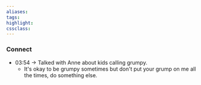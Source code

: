 ```yaml
---
aliases:  
tags:
highlight:  
cssclass:
---
```



### Connect
- 03:54 → Talked with Anne about kids calling grumpy.
	- It's okay to be grumpy sometimes but don't put your grump on me all the times, do something else.
